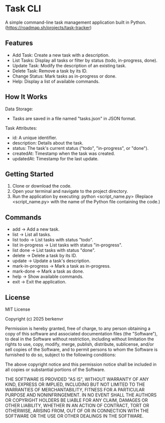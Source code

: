 Task CLI
========

A simple command-line task management application built in Python.
(https://roadmap.sh/projects/task-tracker)

Features
--------
- Add Task: Create a new task with a description.
- List Tasks: Display all tasks or filter by status (todo, in-progress, done).
- Update Task: Modify the description of an existing task.
- Delete Task: Remove a task by its ID.
- Change Status: Mark tasks as in-progress or done.
- Help: Display a list of available commands.

How It Works
------------
Data Storage:
- Tasks are saved in a file named "tasks.json" in JSON format.

Task Attributes:
- id: A unique identifier.
- description: Details about the task.
- status: The task's current status ("todo", "in-progress", or "done").
- createdAt: Timestamp when the task was created.
- updatedAt: Timestamp for the last update.

Getting Started
---------------
1. Clone or download the code.
2. Open your terminal and navigate to the project directory.
3. Run the application by executing:
   python <script_name.py>
   (Replace <script_name.py> with the name of the Python file containing the code.)

Commands
--------
- add <description>           -> Add a new task.
- list                        -> List all tasks.
- list todo                   -> List tasks with status "todo".
- list in-progress            -> List tasks with status "in-progress".
- list done                   -> List tasks with status "done".
- delete <id>                 -> Delete a task by its ID.
- update <id> <description>   -> Update a task's description.
- mark-in-progress <id>       -> Mark a task as in-progress.
- mark-done <id>              -> Mark a task as done.
- help                        -> Show available commands.
- exit                        -> Exit the application.

License
-------
MIT License

Copyright (c) 2025 berkenvr

Permission is hereby granted, free of charge, to any person obtaining a copy
of this software and associated documentation files (the "Software"), to deal
in the Software without restriction, including without limitation the rights
to use, copy, modify, merge, publish, distribute, sublicense, and/or sell
copies of the Software, and to permit persons to whom the Software is
furnished to do so, subject to the following conditions:

The above copyright notice and this permission notice shall be included in all
copies or substantial portions of the Software.

THE SOFTWARE IS PROVIDED "AS IS", WITHOUT WARRANTY OF ANY KIND, EXPRESS OR
IMPLIED, INCLUDING BUT NOT LIMITED TO THE WARRANTIES OF MERCHANTABILITY,
FITNESS FOR A PARTICULAR PURPOSE AND NONINFRINGEMENT. IN NO EVENT SHALL THE
AUTHORS OR COPYRIGHT HOLDERS BE LIABLE FOR ANY CLAIM, DAMAGES OR OTHER
LIABILITY, WHETHER IN AN ACTION OF CONTRACT, TORT OR OTHERWISE, ARISING FROM,
OUT OF OR IN CONNECTION WITH THE SOFTWARE OR THE USE OR OTHER DEALINGS IN THE
SOFTWARE.
